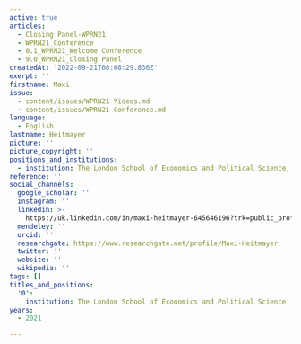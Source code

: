 ```yaml
---
active: true
articles:
  - Closing Panel-WPRN21
  - WPRN21_Conference
  - 0.1_WPRN21_Welcome Conference
  - 9.0_WPRN21_Closing Panel
createdAt: '2022-09-21T08:08:29.836Z'
exerpt: ''
firstname: Maxi
issue:
  - content/issues/WPRN21 Videos.md
  - content/issues/WPRN21 Conference.md
language:
  - English
lastname: Heitmayer
picture: ''
picture_copyright: ''
positions_and_institutions:
  - institution: The London School of Economics and Political Science, United Kingdom
reference: ''
social_channels:
  google_scholar: ''
  instagram: ''
  linkedin: >-
    https://uk.linkedin.com/in/maxi-heitmayer-645646196?trk=public_profile_browsemap_profile-result-card_result-card_full-click
  mendeley: ''
  orcid: ''
  researchgate: https://www.researchgate.net/profile/Maxi-Heitmayer
  twitter: ''
  website: ''
  wikipedia: ''
tags: []
titles_and_positions:
  '0':
    institution: The London School of Economics and Political Science, United Kingdom
years:
  - 2021

---
```

